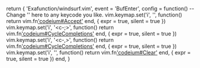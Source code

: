 return {
  'Exafunction/windsurf.vim',
  event = 'BufEnter',
  config = function()
    -- Change '<C-g>' here to any keycode you like.
    vim.keymap.set('i', '<C-g>', function()
      return vim.fn['codeium#Accept']()
    end, { expr = true, silent = true })
    vim.keymap.set('i', '<c-;>', function()
      return vim.fn['codeium#CycleCompletions'](1)
    end, { expr = true, silent = true })
    vim.keymap.set('i', '<c-,>', function()
      return vim.fn['codeium#CycleCompletions'](-1)
    end, { expr = true, silent = true })
    vim.keymap.set('i', '<c-x>', function()
      return vim.fn['codeium#Clear']()
    end, { expr = true, silent = true })
  end,
}

